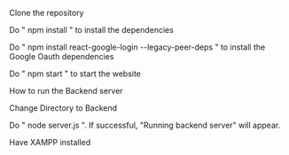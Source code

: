 Clone the repository

Do " npm install " to install the dependencies

Do " npm install react-google-login --legacy-peer-deps " to install the Google Oauth dependencies

Do " npm start " to start the website



How to run the Backend server

Change Directory to Backend 

Do " node server.js ". If successful, "Running backend server" will appear.

Have XAMPP installed

